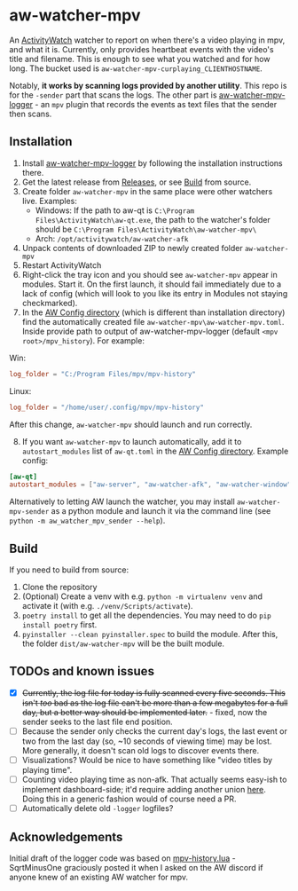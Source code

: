 # aw-watcher-mpv
An [ActivityWatch](https://github.com/ActivityWatch/activitywatch) watcher to report on when there's a video playing in mpv, and what it is.
Currently, only provides heartbeat events with the video's title and filename. This is enough to see what you watched and for how long.
The bucket used is `aw-watcher-mpv-curplaying_CLIENTHOSTNAME`.

Notably, **it works by scanning logs provided by another utility**. This repo is for the `-sender` part that scans the logs. The other part is [aw-watcher-mpv-logger](https://github.com/RundownRhino/aw-watcher-mpv-logger) - an `mpv` plugin that records the events as text files that the sender then scans.

## Installation
1. Install [aw-watcher-mpv-logger](https://github.com/RundownRhino/aw-watcher-mpv-logger) by following the installation instructions there.
2. Get the latest release from [Releases](https://github.com/RundownRhino/aw-watcher-mpv-sender/releases/latest), or see [Build](#build) from source.
3. Create folder `aw-watcher-mpv` in the same place were other watchers live. Examples:
   - Windows: If the path to aw-qt is `C:\Program Files\ActivityWatch\aw-qt.exe`, the path to the watcher's folder should be `C:\Program Files\ActivityWatch\aw-watcher-mpv\`
   - Arch: `/opt/activitywatch/aw-watcher-afk`
4. Unpack contents of downloaded ZIP to newly created folder `aw-watcher-mpv`
5. Restart ActivityWatch
6. Right-click the tray icon and you should see `aw-watcher-mpv` appear in modules. Start it. On the first launch, it should fail immediately due to a lack of config (which will look to you like its entry in Modules not staying checkmarked).
7. In the [AW Config directory](https://docs.activitywatch.net/en/latest/directories.html#config) (which is different than installation directory) find the automatically created file `aw-watcher-mpv\aw-watcher-mpv.toml`. Inside provide path to output of aw-watcher-mpv-logger (default `<mpv root>/mpv_history`). For example:

Win:
```toml
log_folder = "C:/Program Files/mpv/mpv-history"
```

Linux:
```toml
log_folder = "/home/user/.config/mpv/mpv-history"
```

After this change, `aw-watcher-mpv` should launch and run correctly.

8. If you want `aw-watcher-mpv` to launch automatically, add it to `autostart_modules` list of `aw-qt.toml` in the [AW Config directory](https://docs.activitywatch.net/en/latest/directories.html#config). Example config:
```toml
[aw-qt]
autostart_modules = ["aw-server", "aw-watcher-afk", "aw-watcher-window", "aw-watcher-mpv"]
```

Alternatively to letting AW launch the watcher, you may install `aw-watcher-mpv-sender` as a python module and launch it via the command line (see `python -m aw_watcher_mpv_sender --help`).

## Build
If you need to build from source:
1. Clone the repository
2. (Optional) Create a venv with e.g. `python -m virtualenv venv` and activate it (with e.g. `./venv/Scripts/activate`).
3. `poetry install` to get all the dependencies. You may need to do `pip install poetry` first.
4. `pyinstaller --clean pyinstaller.spec` to build the module.
After this, the folder `dist/aw-watcher-mpv` will be the built module.

## TODOs and known issues
- [X] ~~Currently, the log file for today is fully scanned every five seconds. This isn't *too* bad as the log file can't be more than a few megabytes for a full day, but a better way should be implemented later.~~ - fixed, now the sender seeks to the last file end position.
- [ ] Because the sender only checks the current day's logs, the last event or two from the last day (so, ~10 seconds of viewing time) may be lost. More generally, it doesn't scan old logs to discover events there.
- [ ] Visualizations? Would be nice to have something like "video titles by playing time".
- [ ] Counting video playing time as non-afk. That actually seems easy-ish to implement dashboard-side; it'd require adding another union [here](https://github.com/ActivityWatch/aw-webui/blob/74778e06d2ad702ff3e60582f28b3fda043f0488/src/queries.ts#L124-L130). Doing this in a generic fashion would of course need a PR.
- [ ] Automatically delete old `-logger` logfiles?

## Acknowledgements
Initial draft of the logger code was based on [mpv-history.lua](https://github.com/SqrtMinusOne/dotfiles/blob/d093e755fd97a88157d10f4df7353a1729071ee5/.config/mpv/scripts/mpv-history.lua) - SqrtMinusOne graciously posted it when I asked on the AW discord if anyone knew of an existing AW watcher for mpv.
